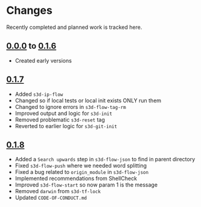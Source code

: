 # Changes
Recently completed and planned work is tracked here.

## [0.0.0](.) to [0.1.6](.)
- Created early versions

## [0.1.7](.)
- Added `s3d-ip-flow`
- Changed so if local tests or local init exists ONLY run them
- Changed to ignore errors in `s3d-flow-tag-rm`
- Improved output and logic for `s3d-init`
- Removed problematic `s3d-reset` tag
- Reverted to earlier logic for `s3d-git-init`

## [0.1.8](.)
- Added a `Search upwards` step in `s3d-flow-json` to find in parent directory
- Fixed `s3d-flow-push` where we needed word splitting
- Fixed a bug related to `origin_module` in `s3d-flow-json`
- Implemented recommendations from ShellCheck
- Improved `s3d-flow-start` so now param 1 is the message
- Removed `darwin` from `s3d-tf-lock`
- Updated `CODE-OF-CONDUCT.md`


